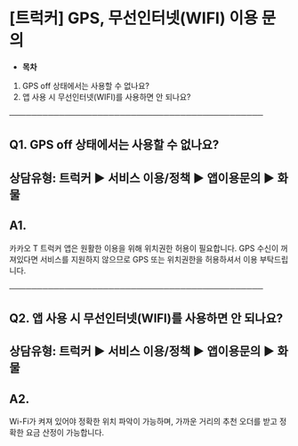 # [트럭커] GPS, 무선인터넷(WIFI) 이용 문의

* **목차**

1. GPS off 상태에서는 사용할 수 없나요?
2. 앱 사용 시 무선인터넷(WIFI)를 사용하면 안 되나요?

──────────────────────────────────────────────

**Q1. GPS off 상태에서는 사용할 수 없나요?**
--------------------------------

상담유형: 트럭커 ▶ 서비스 이용/정책 ▶ 앱이용문의 ▶ 화물
----------------------------------

**A1.**
-------

카카오 T 트럭커 앱은 원활한 이용을 위해 위치권한 허용이 필요합니다. GPS 수신이 꺼져있다면 서비스를 지원하지 않으므로 GPS 또는 위치권한을 허용하셔서 이용 부탁드립니다.

──────────────────────────────────────────────

**Q2. 앱 사용 시 무선인터넷(WIFI)를 사용하면 안 되나요?**
---------------------------------------

상담유형: 트럭커 ▶ 서비스 이용/정책 ▶ 앱이용문의 ▶ 화물
----------------------------------

**A2.**
-------

Wi-Fi가 켜져 있어야 정확한 위치 파악이 가능하며, 가까운 거리의 추천 오더를 받고 정확한 요금 산정이 가능합니다.